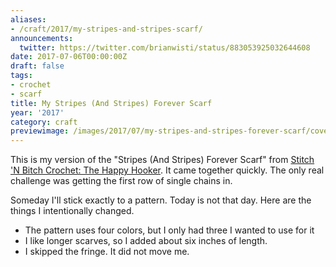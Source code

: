 ```yaml
---
aliases:
- /craft/2017/my-stripes-and-stripes-scarf/
announcements:
  twitter: https://twitter.com/brianwisti/status/883053925032644608
date: 2017-07-06T00:00:00Z
draft: false
tags:
- crochet
- scarf
title: My Stripes (And Stripes) Forever Scarf
year: '2017'
category: craft
previewimage: /images/2017/07/my-stripes-and-stripes-forever-scarf/cover.jpg
---
```

This is my version of the "Stripes (And Stripes) Forever Scarf" from [Stitch 'N Bitch Crochet: The Happy
Hooker][]. It came together quickly. The only real challenge was getting the first row of single chains in.
<!-- TEASER_END -->

[Stitch 'N Bitch Crochet: The Happy Hooker]: https://www.goodreads.com/book/show/57512.Stitch_n_Bitch_Crochet

Someday I'll stick exactly to a pattern. Today is not that day. Here are the things I intentionally changed.

* The pattern uses four colors, but I only had three I wanted to use for it
* I like longer scarves, so I added about six inches of length.
* I skipped the fringe. It did not move me.
